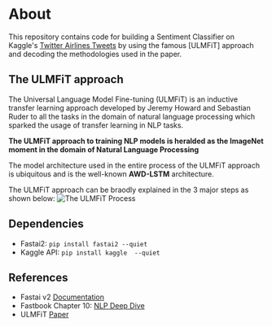 # About

This repository contains code for building a Sentiment Classifier on Kaggle's [Twitter Airlines Tweets](https://www.kaggle.com/crowdflower/twitter-airline-sentiment#Tweets.csv) by using the famous [ULMFiT] approach and decoding the methodologies used in the paper. 

## The ULMFiT approach
The Universal Language Model Fine-tuning (ULMFiT) is an inductive transfer learning approach developed by Jeremy Howard and Sebastian Ruder to all the tasks in the domain of natural language processing which sparked the usage of transfer learning in NLP tasks. 

**The ULMFiT approach to training NLP models is heralded as the ImageNet moment in the domain of Natural Language Processing** 

The model architecture used in the entire process of the ULMFiT approach is ubiquitous and is the well-known **AWD-LSTM** architecture. 

The ULMFiT approach can be braodly explained in the 3 major steps as shown below:
![](https://miro.medium.com/max/2000/1*9n9yv4EalUn76yP1Yffhfw.png 'The ULMFiT Process')

## Dependencies 
- Fastai2: ```pip install fastai2 --quiet```
- Kaggle API:  ```pip install kaggle  --quiet```

## References

- Fastai v2 [Documentation](www.dev.fasta.ai)
- Fastbook Chapter 10: [NLP Deep Dive](https://github.com/fastai/fastbook/blob/master/10_nlp.ipynb)
- ULMFiT [Paper](https://arxiv.org/abs/1801.06146)

